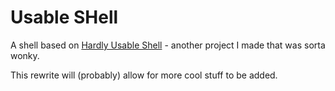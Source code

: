 # Usable SHell

A shell based on [Hardly Usable Shell](https://github.com/gyorama/hush) - another project I made that was sorta wonky.

This rewrite will (probably) allow for more cool stuff to be added.
